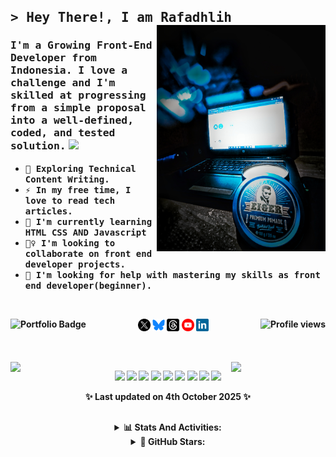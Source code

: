 <!--
**msalmanrafadhlih/msalmanrafadhlih** is a ✨ _special_ ✨ repository because its README.md (this file) appears on your GitHub profile.
Here are some ideas to get you started:

- 🔭 I’m currently working on ...,
- 🌱 I’m currently learning ...,
- 👯 I’m looking to collaborate on ...,
- 🤔 I’m looking for help with ...,
- 💬 Ask me about ...,
- 📫 How to reach me: ...,
- 😄 Pronouns: ...,
- ⚡ Fun fact: ...,

const Tquilla = {
  FavouriteLanguage: "JavaScript/TypeScript",
  OpenedIssues: 8,
  OpenedPullRequests: 88,
  TotalCommits: 2196,
  Stars: 70,
  Repositories: {
    Created: 12,
    Contributed: 27
  },
}; -->

## <samp>> Hey There!, I am <b>Rafadhlih<b> </samp> <img align="right" src="/assets/Ap.jpg" width="270" />

<h3 style="font-family: comic-sans-ms"><samp>
I'm a Growing Front-End Developer from Indonesia. I love a challenge and I'm skilled at progressing from a simple proposal into a well-defined, coded, and tested solution.</samp> <img src="https://media.giphy.com/media/WUlplcMpOCEmTGBtBW/giphy.gif" width="30"></h3>
<ul>
 <li><samp>🌱 Exploring Technical Content Writing.</samp></li>
 <li><samp>⚡ In my free time, I love to read tech articles.</samp></li>
 <li><samp>🧠 I'm currently learning HTML CSS AND Javascript</samp></li>
 <li><samp>👯‍♀️ I'm looking to collaborate on front end developer projects.</samp></li>
 <li><samp>🤔 I'm looking for help with mastering my skills as front end developer(beginner).</samp></li>
</ul>
<br>

<p align ="center"> <!-- 📫 How to reach me: -->
  <code><a href="https://x.com/Rafadhlih" target="_blank"><img width="20" alt="twitter" src="/assets/x.png"></a></code> 
  <code><a href="https://bsky.app/profile/msalmanrafadhlih.bsky.social" target="_blank"><img width="20" alt="bluesky" src="/assets/bluesky2.png"></a></code>
  <code><a href="https://www.threads.net/@msalmanrafadhlih" target="_blank"><img width="20" alt="threads" src="/assets/threads.png"></a></code>
  <code><a href="https://www.youtube.com/@Babebibobu1?sub_confirmation=1" target="_blank"><img width="20" alt="Youtube" src="/assets/youtube.png"></a></code>
  <code><a href="https://www.linkedin.com/in/msalmanrafadhlih" target="_blank"><img width="20" alt="linkedin.com" src="/assets/linkedin1.png"></a></code>
  <a href="https://msalmanrafadhlih.github.io/My-portofolio/"><img src="https://img.shields.io/badge/my_portfolio-000?style=for-the-badge&logo=ko-fi&logoColor=white" alt="Portfolio Badge" align="left" /></a>
  <img src="https://komarev.com/ghpvc/?username=msalmanrafadhlih&style=flat-square&color=blue&style=for-the-badge&abbreviated=true" alt="Profile views" align="right"/>
</p>
  
##

<br><img align="left" src="https://user-images.githubusercontent.com/65187002/144930161-2f783401-8d27-4fdf-a2f7-cc0ba32f1f1f.gif" width="30%" style="display:inline;"><img align="right" src="https://user-images.githubusercontent.com/65187002/144930161-2f783401-8d27-4fdf-a2f7-cc0ba32f1f1f.gif" width="30%" style="display:inline;">

<!--   GitHub Trophy https://github.com/ryo-ma/github-profile-trophy?tab=readme-ov-file#apply-theme -->
<p align="center">
    <a href="https://github.com/ryo-ma/github-profile-trophy"><img width="80" src="https://github-profile-trophy.vercel.app/?username=msalmanrafadhlih&rank=-B,-C,-?&column=1&margin-w=1&no-frame=true&margin-h=15&no-bg=true&theme=dracula&title=Commits"/></a>
    <a href=""><img width="80" src="https://github-profile-trophy.vercel.app/?username=msalmanrafadhlih&rank=-B,-C,-?&column=1&margin-w=1&no-frame=true&margin-h=15&no-bg=true&theme=dracula&title=PullRequest"/></a>
    <a href=""><img width="80" src="https://github-profile-trophy.vercel.app/?username=msalmanrafadhlih&rank=-B,-C,-?&column=1&title=Reviews&margin-w=1&no-frame=true&margin-h=15&no-bg=true&theme=dracula"/></a>
    <a href=""><img width="80" src="https://github-profile-trophy.vercel.app/?username=msalmanrafadhlih&rank=-B,-C,-?&column=1&margin-w=1&no-frame=true&margin-h=15&no-bg=true&theme=dracula&title=Stars"/></a>
    <a href=""><img width="80" src="https://github-profile-trophy.vercel.app/?username=msalmanrafadhlih&rank=-B,-C,-?&column=1&margin-w=1&no-frame=true&margin-h=15&no-bg=true&theme=dracula&title=Repositories"/></a>
    <a href=""><img width="80" src="https://github-profile-trophy.vercel.app/?username=msalmanrafadhlih&rank=-B,-C,-?&column=1&margin-w=1&no-frame=true&margin-h=15&no-bg=true&theme=dracula&title=Followers"/></a>
    <a href=""><img width="80" src="https://github-profile-trophy.vercel.app/?username=msalmanrafadhlih&rank=-B,-C,-?&column=1&margin-w=1&no-frame=true&margin-h=15&no-bg=true&theme=dracula&title=Experiences"/></a>
    <a href=""><img width="80" src="https://github-profile-trophy.vercel.app/?username=msalmanrafadhlih&rank=-B,-C,-?&column=1&margin-w=1&no-frame=true&margin-h=15&no-bg=true&theme=dracula&title=Issues"/></a>
    <a href=""><img width="335" src="https://github-profile-trophy.vercel.app/?username=msalmanrafadhlih&title=-Commits,-Repositories,-Reviews,-Stars,-Folowers,-Experiences,-Issues,-PullRequest&column=4&margin-w=1&no-frame=true&margin-h=15&no-bg=true&theme=dracula&"/></a>
</p>
<!-- Last updated on Sat Oct 04 2025 04:21:09 GMT+0000 (Coordinated Universal Time) ;-;-->
<p align="center">✨ Last updated on 4th October 2025 ✨ </p>

##

<div align="center">
<details><summary>📊 Stats And Activities:</summary><br>
    <p align="center">
    <a href="https://github.com/anuraghazra/github-readme-stats"><img width="395" src="https://github-readme-stats.vercel.app/api?username=msalmanrafadhlih&count_private=true&include_all_commits=true&show_icons=true&theme=dracula&rank_icon=github" /></a>
    <a href="https://github.com/anuraghazra/github-readme-stats"><img height="170" src="https://github-readme-stats.vercel.app/api/top-langs/?username=msalmanrafadhlih&layout=compact&theme=dracula"/></a>
    <a href="https://github.com/denvercoder1/github-readme-streak-stats"><img src="https://streak-stats.demolab.com?user=msalmanrafadhlih&theme=dracula&card_height=170" alt="GitHub Streak" /></a>
    </p>
</details>
<details><summary>🌠 GitHub Stars:</summary><br>
  <p align="center">
    <a href="https://github.com/mihonapp/mihon">
    <img width="278" align="center" src="https://github-readme-stats.vercel.app/api/pin/?username=mihonapp&repo=mihon&show_owner=true&theme=dracula&description_lines_count=3" /></a>
    <a href="https://github.com/mifi/lossless-cut">
    <img width="278" align="center" src="https://github-readme-stats.vercel.app/api/pin/?username=mifi&repo=lossless-cut&show_owner=true&theme=dracula&description_lines_count=3" /></a>
    <a href="https://github.com/ReVanced/revanced-manager">
    <img width="278" align="center" src="https://github-readme-stats.vercel.app/api/pin/?username=ReVanced&repo=revanced-manager&show_owner=true&theme=dracula&description_lines_count=3" /></a>
    <a href="https://github.com/EvanLi/Github-Ranking">
    <img width="278" align="center" src="https://github-readme-stats.vercel.app/api/pin/?username=EvanLi&repo=Github-Ranking&show_owner=true&theme=dracula&description_lines_count=3" /></a>
    <a href="https://github.com/drknzz/GitHub-Achievements">
    <img width="278" align="center" src="https://github-readme-stats.vercel.app/api/pin/?username=drknzz&repo=GitHub-Achievements&show_owner=true&theme=dracula&description_lines_count=3" /></a>
    <a href="https://github.com/EbookFoundation/free-programming-books">
    <img width="278" align="center" src="https://github-readme-stats.vercel.app/api/pin/?username=EbookFoundation&repo=free-programming-books&theme=dracula&description_lines_count=3" />
    </a>
    <a href="https://github.com/freeCodeCamp/freeCodeCamp">
    <img width="278" align="center" src="https://github-readme-stats.vercel.app/api/pin/?username=freeCodeCamp&repo=freeCodeCamp&show_owner=true&theme=dracula&description_lines_count=3" /></a>
  </p>
</details>
</div>


<!-- pin my repos
<p align="center">
    <a href="https://github.com/msalmanrafadhlih/fighting-game"><img width="278" src="https://denvercoder1-github-readme-stats.vercel.app/api/pin/?username=msalmanrafadhlih&repo=fighting-game&theme=react&bg_color=1F222E&title_color=F85D7F&hide_border=true&icon_color=F8D866&show_icons=false&show_description=false" alt="Fighting Game"></a>
    <a href="https://github.com/msalmanrafadhlih/peminjaman-buku-digital"><img width="278" src="https://denvercoder1-github-readme-stats.vercel.app/api/pin/?username=msalmanrafadhlih&repo=peminjaman-buku-digital&theme=react&bg_color=1F222E&title_color=F85D7F&hide_border=true&icon_color=F8D866&show_icons=false&show_description=false" alt="Peminjaman Buku Digital"></a>
    <a href="https://github.com/msalmanrafadhlih/ensiklopedia-github.io"><img width="278" src="https://denvercoder1-github-readme-stats.vercel.app/api/pin/?username=msalmanrafadhlih&repo=ensiklopedia-github.io&theme=react&bg_color=1F222E&title_color=F85D7F&hide_border=true&icon_color=F8D866&show_icons=false&show_description=false" alt="Ensiklopedia"></a>
    <a href="https://github.com/msalmanrafadhlih/javascriptLearning"><img width="278" src="https://denvercoder1-github-readme-stats.vercel.app/api/pin/?username=msalmanrafadhlih&repo=javascriptLearning&theme=react&bg_color=1F222E&title_color=F85D7F&hide_border=true&icon_color=F8D866&show_icons=false&show_description=false" alt="FreeCodeCamp Course: Learning Javascript"></a>
    <a href="https://github.com/msalmanrafadhlih/WebStore"><img width="278" src="https://denvercoder1-github-readme-stats.vercel.app/api/pin/?username=msalmanrafadhlih&repo=WebStore&theme=react&bg_color=1F222E&title_color=F85D7F&hide_border=true&icon_color=F8D866&show_icons=false&show_description=false" alt="Web Store"></a>
  </p>

<a href="https://github.com/ashutosh00710/github-readme-activity-graph"><img alt="DenverCoder1's Activity Graph" src="https://github-readme-activity-graph.vercel.app/graph/?username=msalmanrafadhlih&bg_color=1F222E&color=F8D866&line=F85D7F&point=FFFFFF&hide_border=true" /></a>

<img src="https://media.giphy.com/media/hvRJCLFzcasrR4ia7z/giphy.gif" width="30px"/>

<div id="header" align="center"><img src="https://media.giphy.com/media/M9gbBd9nbDrOTu1Mqx/giphy.gif" width="200"/></div>

<p align="right"> 
  <code><img src="https://cdn.jsdelivr.net/gh/devicons/devicon/icons/cplusplus/cplusplus-original.svg" height="50" alt="cplusplus logo"/></code> 
  <code><img src="https://cdn.jsdelivr.net/gh/devicons/devicon/icons/java/java-original.svg" height="50" alt="java logo"  /></code> 
  <code><img src="https://cdn.jsdelivr.net/gh/devicons/devicon/icons/html5/html5-original.svg" height="20" alt="html5 logo"  /></code> 
  <code><img src="https://cdn.jsdelivr.net/gh/devicons/devicon/icons/css3/css3-original.svg" height="20" alt="css3 logo"  /></code> 
  <code><img src="https://cdn.jsdelivr.net/gh/devicons/devicon/icons/javascript/javascript-original.svg" height="20" alt="javascript logo"  /></code> 
  <code><img src="https://cdn.jsdelivr.net/gh/devicons/devicon/icons/nodejs/nodejs-original.svg" height="20" alt="nodejs logo"  /></code> 
  <code><img src="https://cdn.jsdelivr.net/gh/devicons/devicon/icons/kotlin/kotlin-original.svg" height="50" alt="kotlin logo"  /></code> 
  <code><img src="https://cdn.jsdelivr.net/gh/devicons/devicon/icons/arduino/arduino-original.svg" height="50" alt="arduino logo"  /></code> 
  <code><img src="https://cdn.jsdelivr.net/gh/devicons/devicon/icons/raspberrypi/raspberrypi-original.svg" height="50" alt="raspberrypi logo"  /></code> 
  <code><img src="https://cdn.jsdelivr.net/gh/devicons/devicon/icons/opencv/opencv-original.svg" height="50" alt="opencv logo"  /></code> 
  <code><img src="https://cdn.jsdelivr.net/gh/devicons/devicon/icons/mysql/mysql-original.svg" height="50" alt="mysql logo"  /></code> 
  <code><img src="https://cdn.jsdelivr.net/gh/devicons/devicon/icons/postgresql/postgresql-original.svg" height="50" alt="postgresql logo"  /></code> 
</p>
<code><a href="https://www.linkedin.com/in/moch-salman-al-fadhlih-298aa0208" target="_blank"><img height="20" alt="twitter" src="/assets/linkedin-white.png"></a></code>
